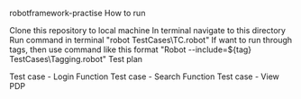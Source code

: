robotframework-practise
How to run

Clone this repository to local machine
In terminal navigate to this directory
Run command in terminal "robot TestCases\TC.robot"
If want to run through tags, then use command like this format "Robot --include=${tag} TestCases\Tagging.robot"
Test plan

Test case - Login Function
Test case - Search Function
Test case - View PDP
